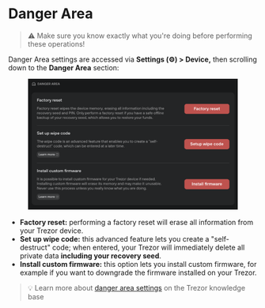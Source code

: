 # Danger Area

> ⚠️ Make sure you know exactly what you're doing before performing these operations!

Danger Area settings are accessed via **Settings (⚙️) > Device,** then scrolling down to the **Danger Area** section:

<figure><img src="../../../.gitbook/assets/Wipe_Code_setup.png" alt=""><figcaption></figcaption></figure>

* **Factory reset:** performing a factory reset will erase all information from your Trezor device.
* **Set up wipe code:** this advanced feature lets you create a "self-destruct" code; when entered, your Trezor will immediately delete all private data **including your recovery seed**.
* **Install custom firmware:** this option lets you install custom firmware, for example if you want to downgrade the firmware installed on your Trezor.

> 💡 Learn more about [danger area settings](https://trezor.io/learn/a/trezor-suite-app-settings#Danger\_area) on the Trezor knowledge base
